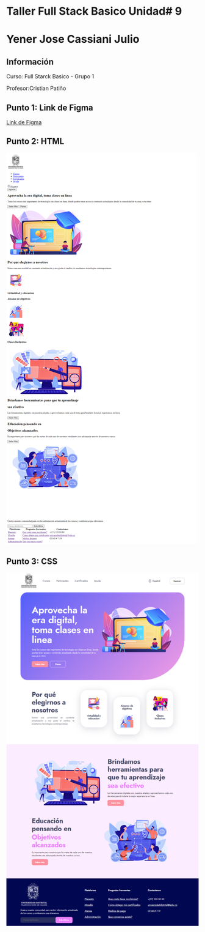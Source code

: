 <h1> Taller Full Stack Basico Unidad# 9</h1>
<h1> Yener Jose Cassiani Julio</h1>
<h2>Información</h2>
<p>Curso: Full Starck Basico - Grupo 1</P>
<P>Profesor:Cristian Patiño</p>
<h2> Punto 1: Link de Figma</h2>
<a href ="https://www.figma.com/file/7Cx8VwOWd0axpmLWhKhc2N/Yener-Jose-Cassiani-%2FWireFrames?type=design&node-id=0%3A1&t=hDrot2Bc5Kwd7P7C-1" target= "_blank">Link de Figma</a>

<h2>Punto 2: HTML</h2>
<img src="./Public/images/html.png.png" alt="html">

<h2>Punto 3: CSS</h2>
<img src="./public/images/css.png.png" alt="css">


